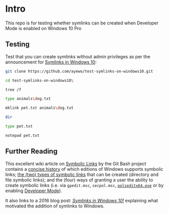 # Intro
This repo is for testing whether symlinks can be created when Developer Mode is enabled on Windows 10 Pro

## Testing
Test that you can create symlinks without admin privileges as per the announcement for [Symlinks in Windows 10](https://blogs.windows.com/windowsdeveloper/2016/12/02/symlinks-windows-10/):
```bash
git clone https://github.com/ayewo/test-symlinks-on-windows10.git

cd test-symlinks-on-windows10\

tree /f

type animals\dog.txt

mklink pet.txt animals\dog.txt

dir

type pet.txt

notepad pet.txt
```

## Further Reading
This excellent wiki article on [Symbolic Links](https://github.com/git-for-windows/git/wiki/Symbolic-Links) by the Git Bash project contains a [concise history](https://github.com/git-for-windows/git/wiki/Symbolic-Links#background) of which editions of Windows supports symbolic links; [the (two) types of symbolic links](https://github.com/git-for-windows/git/wiki/Symbolic-Links#creating-symbolic-links) that can be created (directory and file symbolic links); and the (four) ways of granting a user the ability to create symbolic links (i.e. via `gpedit.msc`, `secpol.msc`, [`polseditx64.exe`](https://www.southsoftware.com/polsedit.html) or by enabling [Developer Mode](https://learn.microsoft.com/en-us/windows/apps/get-started/enable-your-device-for-development)).

It also links to a 2016 blog post: *[Symlinks in Windows 10!](https://blogs.windows.com/windowsdeveloper/2016/12/02/symlinks-windows-10/)* explaining what motivated the addition of symlinks to Windows.
